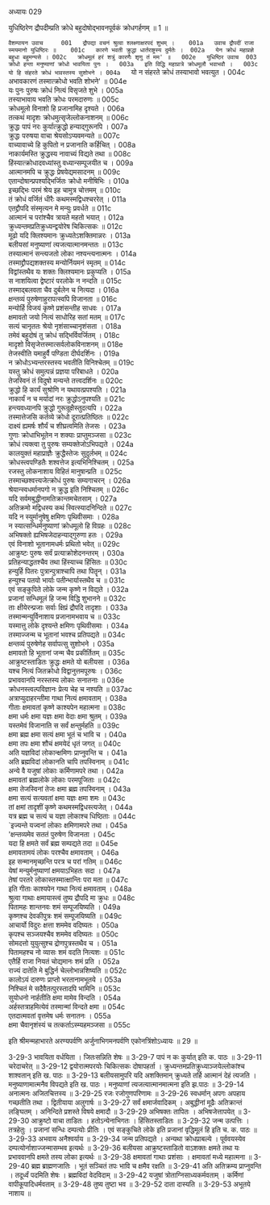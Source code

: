 अध्यायः 029

युधिष्ठिरेण द्रौपदीम्प्रति क्रोधे बहुदोषोद्भावनपूर्वकं क्रोधगर्हणम् ॥ 1 ॥

`वैशम्पायन उवाच 	001  
द्रौपद्या वचनं श्रुत्वा श्लक्ष्णाक्षरपदं शुभम् ।	001a  
उवाच द्रौपदीं राजा स्मयमानो युधिष्ठिरः ॥	001c  
कारणे भवती क्रुद्धा धार्तराष्ट्रस्य दुर्मतेः ।	002a  
येन क्रोधं महाप्रज्ञे बहुधा बहुमन्यसे ।	002c  
क्रोधमूलं हरं शत्रुं कारणैः शृणु तं मम' ॥	002e  
युधिष्ठिर उवाच 	003  
क्रोधो हन्ता मनुष्याणां क्रोधो भावयिता पुनः ।	003a  
इति विद्धि महाप्रात्रे क्रोधमूलौ भवाभवौ ।	003c  
यो हि संहरते क्रोधं भावस्तस्य सुशोभने ।	004a  
`यो न संहरते क्रोधं तस्याभावो भवत्युत ।	004c  
अभावकारणं तस्मात्क्रोधो भवति शोभने' ॥	004e  
यः पुनः पुरुषः क्रोधं नित्यं विसृजते शुभे ।	005a  
तस्याभावाय भवति क्रोधः परमदारुणः ॥	005c  
क्रोधमूलो विनाशो हि प्रजानामिह दृश्यते ।	006a  
तत्कथं मादृशः क्रोधमुत्सृजेल्लोकनाशनम् ॥	006c  
क्रुद्धः पापं नरः कुर्यात्क्रुद्धो हन्याद्गुरूनपि ।	007a  
क्रुद्धः परुषया वाचा श्रेयसोऽप्यवमन्यते ॥	007c  
वाच्यावाच्ये हि कुपितो न प्रजानाति कर्हिचित् ।	008a  
नाकार्यमस्ति क्रुद्धस्य नावाच्यं विद्यते तथा ॥	008c  
हिंस्यात्क्रोधादवध्यांस्तु वध्यान्सम्पूजयीत च ।	009a  
आत्मानमपि च क्रुद्धः प्रेषयेद्यमसादनम् ॥	009c  
एतान्दोषान्प्रपश्यद्भिर्जितः क्रोधो मनीषिभिः ।	010a  
इच्छद्भिः परमं श्रेय इह चामुत्र चोत्तमम् ॥	010c  
तं क्रोधं वर्जितं धीरैः कथमस्मद्विधश्चररेत् ।	011a  
एतद्द्रौपदि संस्मृत्यन मे मन्युः प्रवर्धते ॥	011c  
आत्मानं च परांश्चैव त्रायते महतो भयात् ।	012a  
क्रुध्यन्तमप्रतिक्रुध्यन्द्वयोरेष चिकित्सकः ॥	012c  
मूढो यदि क्लिश्यमानः क्रुध्यतेऽशक्तिमान्नरः ।	013a  
बलीयसां मनुष्याणां त्यजत्यात्मानमन्ततः ॥	013c  
तस्यात्मानं सन्त्यजतो लोका नश्यन्त्यनात्मनः ।	014a  
तस्माद्द्रौपद्यशक्तस्य मन्योर्नियमनं स्मृतम् ॥	014c  
विद्वांस्तथैव यः शक्तः क्लिश्यमानः प्रकुप्यति ।	015a  
स नाशयित्वा द्वेष्टारं परलोके न नन्दति ॥	015c  
तस्माद्बलवता चैव दुर्बलेन च नित्यदा ।	016a  
क्षन्तव्यं पुरुषेणाहुरापत्स्वपि विजानता ॥	016c  
मन्योर्हि विजयं कृष्णे प्रशंसन्तीह साधवः ।	017a  
क्षमावतो जयो नित्यं साधोरिह सतां मतम् ॥	017c  
सत्यं चानृततः श्रेयो नृशंसाच्चानृशंसता ।	018a  
तमेवं बहुदोषं तु क्रोधं सद्भिर्विवर्जितम् ।	018c  
मादृशो विसृजेत्तस्मात्सर्वलोकविनाशनम् ॥	018e  
तेजस्वीति यमाहुर्वै पण्डिता दीर्घदर्शिनः ।	019a  
न क्रोधोऽभ्यन्तरस्तस्य भवतीति विनिश्चेतम् ॥	019c  
यस्तु क्रोधं समुत्पन्नं प्रज्ञया परिबाधते ।	020a  
तेजस्विनं तं विदुषो मन्यन्ते तत्त्वदर्शिनः ॥	020c  
क्रुद्धो हि कार्यं सुश्रोणि न यथावत्प्रपश्यति ।	021a  
नाकार्यं न च मर्यादां नरः क्रुद्धोऽनुपश्यति ॥	021c  
हन्त्यवध्यानपि क्रुद्धो गुरून्रूक्षैस्तुदत्यपि ।	022a  
तस्मात्तेजसि कर्तव्ये क्रोधो दूरात्प्रतिष्ठितः ॥	022c  
दाक्ष्यं ह्यमर्षः शौर्यं च शीघ्रत्वमिति तेजसः ।	023a  
गुणाः क्रोधाभिभूतेन न शक्याः प्राप्तुमञ्जसा ॥	023c  
क्रोधं त्यक्त्वा तु पुरुषः सम्यक्तेजोऽभिपद्यते ।	024a  
कालयुक्तं महाप्राज्ञैः क्रुद्धैस्तेजः सुदुर्लभम् ॥	024c  
क्रोधस्त्वपण्डितैः शश्वत्तेज इत्यभिनिश्चितम् ।	025a  
रजस्तु लोकनाशाय विहितं मानुषान्प्रति ॥	025c  
तस्माच्छश्वत्त्यजेत्क्रोधं पुरुषः सम्यगाचरन् ।	026a  
श्रेयान्स्वधर्मानपगो न क्रुद्ध इति निश्चितम् ॥	026c  
यदि सर्वमबुद्धीनामतिक्रान्तमचेतसाम् ।	027a  
अतिक्रमो मद्विधस्य कथं स्वित्स्यादनिन्दिते ॥	027c  
यदि न स्युर्मानुषेषु क्षमिणः पृथिवीसमाः ।	028a  
न स्यात्सन्धिर्मनुष्याणां क्रोधमूलो हि विग्रहः ॥	028c  
अभिषक्तो ह्यभिषजेदाहन्याद्गुरुणा हतः ।	029a  
एवं विनाशो भूतानामधर्मः प्रथितो भवेत् ॥	029c  
आक्रुष्टः पुरुषः सर्वं प्रत्याक्रोशेदनन्तरम् ।	030a  
प्रतिहन्याद्धतश्चैव तथा हिंस्याच्च हिंसितः ॥	030c  
हन्युर्हि पितरः पुत्रान्पुत्राश्चापि तथा पितॄन् ।	031a  
हन्युश्च पतयो भार्याः पतीन्भार्यास्तथैव च ॥	031c  
एवं सङ्कुपिते लोके जन्म कृष्णे न विद्यते ।	032a  
प्रजानां सन्धिमूलं हि जन्म विद्धि शुभानने ॥	032c  
ताः क्षीयेरन्प्रजाः सर्वाः क्षिप्रं द्रौपदि तादृशाः ।	033a  
तस्मान्मन्युर्विनाशाय प्रजानामभवाय च ॥	033c  
यस्मात्तु लोके दृश्यन्ते क्षमिणः पृथिवीसमाः ।	034a  
तस्माज्जन्म च भूतानां भवश्च प्रतिपद्यते ॥	034c  
क्षन्तव्यं पुरुषेणेह सर्वापत्सु सुशोभने ।	035a  
क्षमावतो हि भूतानां जन्म चैव प्रकीर्तितम् ॥	035c  
आक्रुष्टस्ताडितः क्रुद्धः क्षमते यो बलीयसा ।	036a  
यश्च नित्यं जितक्रोधो विद्वानुत्तमपूरुषः ।	036c  
प्रभाववानपि नरस्तस्य लोकाः सनातनाः ॥	036e  
क्रोधनस्त्वल्पविज्ञानः प्रेत्य चेह च नश्यति ॥	037ac  
अत्राप्युदाहरन्तीमा गाथा नित्यं क्षमावताम् ।	038a  
गीताः क्षमावतां कृष्णे काश्यपेन महात्मना ॥	038c  
क्षमा धर्मः क्षमा यज्ञः क्षमा वेदाः क्षमा श्रुतम् ।	039a  
यस्तमेवं विजानाति स सर्वं क्षन्तुर्महति ॥	039c  
क्षमा ब्रह्म क्षमा सत्यं क्षमा भूतं च भावि च ।	040a  
क्षमा तपः क्षमा शौचं क्षमयेदं धृतं जगत् ॥	040c  
अति यज्ञविदां लोकान्क्षमिणः प्राप्नुवन्ति च ।	041a  
अति ब्रह्मविदां लोकानति चापि तपस्विनाम् ॥	041c  
अन्ये वै यजुषां लोकाः कर्मिणामपरे तथा ।	042a  
क्षमावतां ब्रह्मलोके लोकाः परमपूजिताः ॥	042c  
क्षमा तेजस्विनां तेजः क्षमा ब्रह्म तपस्विनाम् ।	043a  
क्षमा सत्यं सत्यवतां क्षमा यज्ञः क्षमा शमः ॥	043c  
तां क्षमां तादृशीं कृष्णे कथमस्मद्विधस्त्यजेत् ।	044a  
यत्र ब्रह्म च सत्यं च यज्ञा लोकाश्च धिष्ठिताः ॥	044c  
`इज्यन्ते यज्वनां लोकाः क्षमिणामपरे तथा ।	045a  
'क्षन्तव्यमेव सततं पुरुषेण विजानता ।	045c  
यदा हि क्षमते सर्वं ब्रह्म सम्पद्यते तदा ॥	045e  
क्षमावतामयं लोकः परश्चैव क्षमावताम् ।	046a  
इह सन्मानमृच्छन्ति परत्र च परां गतिम् ॥	046c  
येषां मन्युर्मनुष्याणां क्षमयाऽभिहतः सदा ।	047a  
तेषां परतरे लोकास्तस्मात्क्षान्तिः परा मता ॥	047c  
इति गीताः काश्यपेन गाथा नित्यं क्षमावताम् ।	048a  
श्रुत्वा गाथाः क्षमायास्त्वं तुष्य द्रौपदि मा क्रुधः ॥	048c  
पितामहः शान्तनवः शमं सम्पूजयिष्यति ।	049a  
कृष्णश्च देवकीपुत्रः शमं सम्पूजयिष्यति ॥	049c  
आचार्यो विदुरः क्षत्ता शममेव वदिष्यतः ।	050a  
कृपश्च सञ्जयश्चैव शममेव वदिष्यतः ॥	050c  
सोमदत्तो युयुत्सुश्च द्रोणपुत्रस्तथैव च ।	051a  
पितामहश्च नो व्यासः शमं वदति नित्यशः ॥	051c  
एतैर्हि राजा नियतं चोद्यमानः शमं प्रति ।	052a  
राज्यं दातेति मे बुद्धिर्न चेल्लोभान्नशिष्यति ॥	052c  
कालोऽयं दारुणः प्राप्तो भरतानामभूतये ।	053a  
निश्चितं मे सदैवैतत्पुरस्तादपि भामिनि ॥	053c  
सुयोधनो नार्हतीति क्षमा मामेव विन्दति ।	054a  
अर्हस्तत्राहमित्येवं तस्मान्मां विन्दते क्षमा ॥	054c  
एतदात्मवतां वृत्तमेष धर्मः सनातनः ।	055a  
क्षमा चैवानृशंस्यं च तत्कर्ताऽस्म्यहमञ्जसा ॥	055c  

इति श्रीमन्महाभारते अरण्यपर्वणि अर्जुनाभिगमनपर्वणि एकोनत्रिंशोऽध्यायः ॥ 29 ॥

3-29-3 भावयिता वर्धयिता । जितःसन्निति शेषः ॥ 3-29-7 पापं न कः कुर्यात् इति क. पाठः ॥ 3-29-11 चरेदाचरेत् ॥ 3-29-12 द्वयोरात्मपरयोः चिकित्सकः दोषापहर्ता । क्रुध्यन्तमप्रतिक्रुध्याञ्जयेल्लोकांश्च शाश्वतान् इति ख. पाठः ॥ 3-29-13 बलीयसामुपरि यदि अशक्तिमान् क्रुध्यते तर्हि आत्मानं देहं त्यजति । मनुष्याणामात्मनैव विपद्यते इति ख. पाठः । मनुष्याणां त्यजत्यात्मानमात्मना इति झ.पाठः ॥ 3-29-14 अनात्मनः अजितचित्तस्य ॥ 3-29-25 रजः रजोगुणपरिणामः ॥ 3-29-26 स्वधर्मान् अपगः अपहाय गच्छतीति तथा । द्वितीयाया अलुगार्षः ॥ 3-29-27 सर्वं क्षमार्जवादिकम् । अबुद्धीनां मूढैः अतिक्रान्तं लङ्घितम् । अनिन्दिते प्रशस्ते विषये क्षमादौ ॥ 3-29-29 अभिषक्तः तापितः । अभिषजेत्तापयेत् ॥ 3-29-30 आक्रुष्टो वाचा ताडितः । हतोऽन्येनाभिगतः । हिंसितस्ताडितः ॥ 3-29-32 जन्म उत्पत्तिः । तत्रहेतुः । प्रजानां सन्धिः दम्पत्योः प्रीतिः । एवं सङ्कुचिते लोके इति प्रजानां वृद्धिमूलं हि इति च. क. पाठः ॥ 3-29-33 अभवाय अनैश्वर्याय ॥ 3-29-34 जन्म प्रतिपद्यते । अन्यथा क्रोधप्राबल्ये । पूर्ववयस्येव दम्पत्योर्नाशाज्जन्मासम्भव इत्यर्थः ॥ 3-29-36 बलीयसा आक्रुष्टस्ताडितो वाऽशक्तः क्षमते तथा यः प्रभाववानपि क्षमते तस्य लोका इत्यर्थः ॥ 3-29-38 क्षमावतां गाथाः प्रशंसाः । क्षमावतां मध्ये महात्मना ॥ 3-29-40 ब्रह्म ब्राह्मणजातिः । भूतं सञ्चितं तपः भावि च क्षमैव रक्षति ॥ 3-29-41 अति अतिक्रम्य प्राप्नुवन्ति । तदूर्ध्वं पदमिति शेषः । ब्रह्मविदां वेदविदाम् ॥ 3-29-42 यजुषां त्रोताग्निसाध्यकर्मवताम् । कर्मिणां वापीकूपादिधर्मवताम् ॥ 3-29-48 तुष्य तुष्टा भव ॥ 3-29-52 दाता दास्यति ॥ 3-29-53 अभूतये नाशाय ॥
